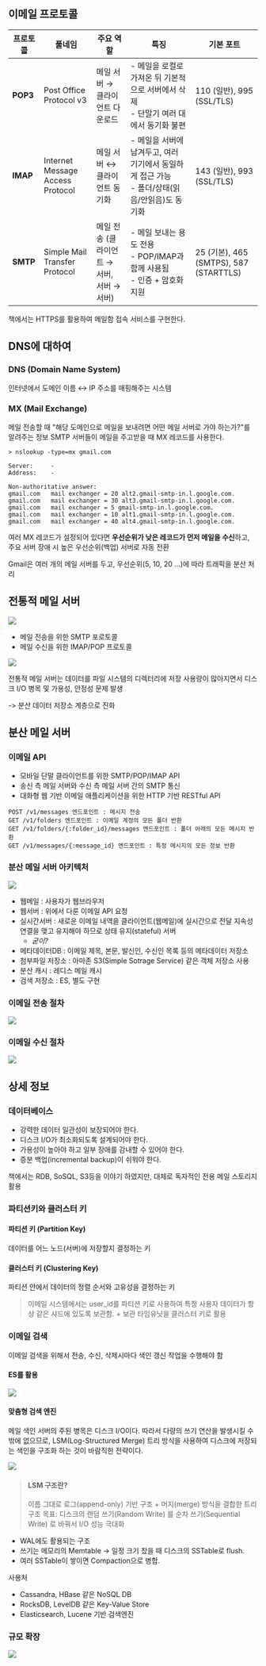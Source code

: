 
## 이메일 프로토콜


| 프로토콜     | 풀네임                              | 주요 역할                       | 특징                                                         | 기본 포트                                |
| -------- | -------------------------------- | --------------------------- | ---------------------------------------------------------- | ------------------------------------ |
| **POP3** | Post Office Protocol v3          | 메일 서버 → 클라이언트 다운로드          | - 메일을 로컬로 가져온 뒤 기본적으로 서버에서 삭제<br>- 단말기 여러 대에서 동기화 불편       | 110 (일반), 995 (SSL/TLS)              |
| **IMAP** | Internet Message Access Protocol | 메일 서버 ↔ 클라이언트 동기화           | - 메일을 서버에 남겨두고, 여러 기기에서 동일하게 접근 가능<br>- 폴더/상태(읽음/안읽음)도 동기화 | 143 (일반), 993 (SSL/TLS)              |
| **SMTP** | Simple Mail Transfer Protocol    | 메일 전송 (클라이언트 → 서버, 서버 → 서버) | - 메일 보내는 용도 전용<br>- POP/IMAP과 함께 사용됨<br>- 인증 + 암호화 지원      | 25 (기본), 465 (SMTPS), 587 (STARTTLS) |

책에서는 HTTPS를 활용하여 메일함 접속 서비스를 구현한다. 

## DNS에 대하여

### DNS (Domain Name System)
인터넷에서 도메인 이름 ↔ IP 주소를 매핑해주는 시스템

### MX (Mail Exchange)
메일 전송할 때 "해당 도메인으로 메일을 보내려면 어떤 메일 서버로 가야 하는가?"를 알려주는 정보
SMTP 서버들이 메일을 주고받을 때 MX 레코드를 사용한다.

```
> nslookup -type=mx gmail.com

Server:		-
Address:	-

Non-authoritative answer:
gmail.com	mail exchanger = 20 alt2.gmail-smtp-in.l.google.com.
gmail.com	mail exchanger = 30 alt3.gmail-smtp-in.l.google.com.
gmail.com	mail exchanger = 5 gmail-smtp-in.l.google.com.
gmail.com	mail exchanger = 10 alt1.gmail-smtp-in.l.google.com.
gmail.com	mail exchanger = 40 alt4.gmail-smtp-in.l.google.com.
```

여러 MX 레코드가 설정되어 있다면 **우선순위가 낮은 레코드가 먼저 메일을 수신**하고, 주요 서버 장애 시 높은 우선순위(백업) 서버로 자동 전환

Gmail은 여러 개의 메일 서버를 두고, 우선순위(5, 10, 20 …)에 따라 트래픽을 분산 처리


## 전통적 메일 서버

![](https://velog.velcdn.com/images/cksgodl/post/36107b24-fa7f-4a89-81db-3509dfd73e1d/image.png)

- 메일 전송을 위한 SMTP 포로토콜
- 메일 수신을 위한 IMAP/POP 프로토콜

![](https://velog.velcdn.com/images/cksgodl/post/a1eb22b6-6132-4c1a-b91a-a4410ce4bad8/image.png)

전통적 메일 서버는 데이터를 파일 시스템의 디렉터리에 저장
사용량이 많아지면서 디스크 I/O 병목 및 가용성, 안정성 문제 발생

-> 분산 데이터 저장소 계층으로 진화

## 분산 메일 서버

### 이메일 API

- 모바일 단말 클라이언트를 위한 SMTP/POP/IMAP API
- 송신 측 메일 서버와 수신 측 메일 서버 간의 SMTP 통신
- 대화형 웹 기반 이메일 애플리케이션을 위한 HTTP 기반 RESTful API

```
POST /v1/messages 엔드포인트 : 메시지 전송
GET /v1/folders 엔드포인트 : 이메일 계정의 모든 폴더 반환
GET /v1/folders/{:folder_id}/messages 엔드포인트 : 폴더 아래의 모든 메시지 반환
GET /v1/messages/{:message_id} 엔드포인트 : 특정 메시지의 모든 정보 반환
```

### 분산 메일 서버 아키텍처

![](https://velog.velcdn.com/images/cksgodl/post/d24ff84a-b58d-46fb-a8af-53fff57b01ee/image.png)

- 웹메일 : 사용자가 웹브라우저
- 웹서버 : 위에서 다룬 이메일 API 요청
- 실시간서버 : 새로운 이메일 내역을 클라이언트(웹메일)에 실시간으로 전달
지속성 연결을 맺고 유지해야 하므로 상태 유지(stateful) 서버
   - _굳이?_
- 메타데이터DB : 이메일 제목, 본문, 발신인, 수신인 목록 등의 메타데이터 저장소
- 첨부파일 저장소 : 아마존 S3(Simple Sotrage Service) 같은 객체 저장소 사용
- 분산 캐시 : 레디스 메일 캐시
- 검색 저장소 : ES, 별도 구현

### 이메일 전송 절차

![](https://velog.velcdn.com/images/cksgodl/post/6b021490-3f25-40c3-9fca-b0fecdaa25cb/image.png)

### 이메일 수신 절차

![](https://velog.velcdn.com/images/cksgodl/post/9dc93aa3-fe27-47de-a20e-7ad27a3e1112/image.png)


## 상세 정보

### 데이터베이스
 
- 강력한 데이터 일관성이 보장되어야 한다.
- 디스크 I/O가 최소화되도록 설계되어야 한다.
- 가용성이 높아야 하고 일부 장애를 감내할 수 있어야 한다.
- 증분 백업(incremental backup)이 쉬워야 한다.

책에서는 RDB, SoSQL, S3등을 이야기 하였지만, 대체로 독자적인 전용 메일 스토리지 활용

### 파티션키와 클러스터 키

#### 파티션 키 (Partition Key)

데이터를 어느 노드(서버)에 저장할지 결정하는 키

#### 클러스터 키 (Clustering Key)

파티션 안에서 데이터의 정렬 순서와 고유성을 결정하는 키

> 이메일 시스템에서는 user_id를 파티션 키로 사용하여 특정 사용자 데이터가 항상 같은 샤드에 있도록 보관함. + 보관 타임유닛을 클러스터 키로 활용


### 이메일 검색

이메일 검색을 위해서 전송, 수신, 삭제시마다 색인 갱신 작업을 수행해야 함

#### ES를 활용

![](https://velog.velcdn.com/images/cksgodl/post/a859649c-a097-4a22-8e89-1170ca45eb2e/image.png)

#### 맞춤형 검색 엔진

메일 색인 서버의 주된 병목은 디스크 I/O이다.
따라서 다량의 쓰기 연산을 발생시킬 수 밖에 없으므로, LSM(Log-Structured Merge) 트리 방식을 사용하여 디스크에 저장되는 색인을 구조화 하는 것이 바람직한 전략이다.

![](https://velog.velcdn.com/images/cksgodl/post/ec2b4f87-87d1-4921-80ea-41cbc4bbc2c7/image.png)


> #### LSM 구조란?
> 이름 그대로 로그(append-only) 기반 구조 + 머지(merge) 방식을 결합한 트리 구조
> 목표: 디스크의 랜덤 쓰기(Random Write) 를 순차 쓰기(Sequential Write) 로 바꿔서 I/O 성능 극대화

- WAL에도 활용되는 구조 
- 쓰기는 메모리의 Memtable → 일정 크기 찼을 때 디스크의 SSTable로 flush. 
- 여러 SSTable이 쌓이면 Compaction으로 병합.

사용처 
- Cassandra, HBase 같은 NoSQL DB
- RocksDB, LevelDB 같은 Key-Value Store
- Elasticsearch, Lucene 기반 검색엔진

### 규모 확장

![](https://velog.velcdn.com/images/cksgodl/post/0ac4ae0c-cfd3-49f4-b329-df23d264c5ef/image.png)
